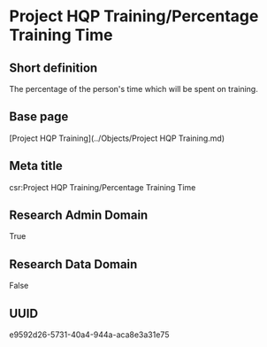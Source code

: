 # Project HQP Training/Percentage Training Time
## Short definition
The percentage of the person's time which will be spent on training.
## Base page
[Project HQP Training](../Objects/Project HQP Training.md)
## Meta title
csr:Project HQP Training/Percentage Training Time
## Research Admin Domain
True
## Research Data Domain
False
## UUID
e9592d26-5731-40a4-944a-aca8e3a31e75
